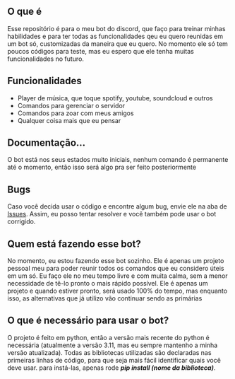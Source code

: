 ## O que é

Esse repositório é para o meu bot do discord, que faço para treinar minhas habilidades e para ter todas as funcionalidades qeu eu quero reunidas em um bot só, customizadas da maneira que eu quero. No momento ele só tem poucos códigos para teste, mas eu espero que ele tenha muitas funcionalidades no futuro.

## Funcionalidades
- Player de música, que toque spotify, youtube, soundcloud e outros
- Comandos para gerenciar o servidor
- Comandos para zoar com meus amigos
- Qualquer coisa mais que eu pensar


## Documentação...

O bot está nos seus estados muito iniciais, nenhum comando é permanente até o momento, então isso será algo pra ser feito posteriormente

## Bugs

Caso você decida usar o código e encontre algum bug, envie ele na aba de [Issues](https://github.com/ApenasAngelo/Noir-bot/issues). Assim, eu posso tentar resolver e você também pode usar o bot corrigido.

## Quem está fazendo esse bot?

No momento, eu estou fazendo esse bot sozinho. Ele é apenas um projeto pessoal meu para poder reunir todos os comandos que eu considero úteis em um só. Eu faço ele no meu tempo livre e com muita calma, sem a menor necessidade de tê-lo pronto o mais rápido possível. Ele é apenas um projeto e quando estiver pronto, será usado 100% do tempo, mas enquanto isso, as alternativas que já utilizo vão continuar sendo as primárias

## O que é necessário para usar o bot?

O projeto é feito em python, então a versão mais recente do python é necessária (atualmente a versão 3.11, mas eu sempre mantenho a minha versão atualizada). Todas as bibliotecas utilizadas são declaradas nas primeiras linhas de código, para que seja mais fácil identificar quais você deve usar. para instá-las, apenas rode _**pip install (nome da biblioteca)**_.
